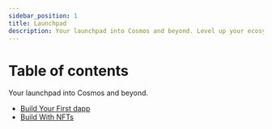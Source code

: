 ```yaml
---
sidebar_position: 1
title: Launchpad
description: Your launchpad into Cosmos and beyond. Level up your ecosystem with these ready to build dApp guides and source code templates
---
```


# Table of contents

Your launchpad into Cosmos and beyond.

- [Build Your First dapp](./my-first-dapp/start.md)
- [Build With NFTs](./nft-project/start.md)